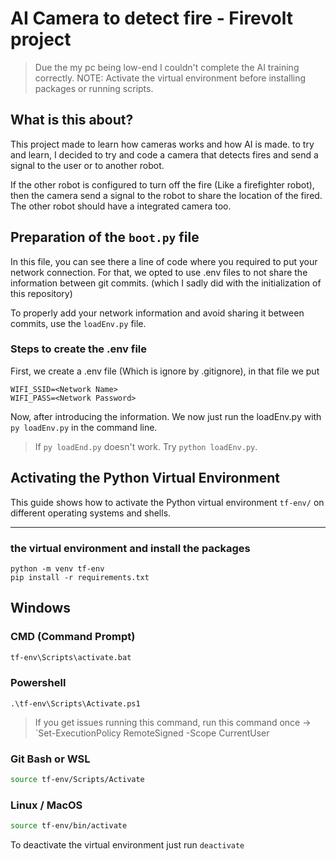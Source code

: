 # AI Camera to detect fire - Firevolt project

> Due the my pc being low-end I couldn't complete the AI training correctly.
> NOTE: Activate the virtual environment before installing packages or running scripts.

## What is this about?

This project made to learn how cameras works and how AI is made. to try and learn, I decided to try and code a camera that detects fires and send a signal to the user or to another robot.

If the other robot is configured to turn off the fire (Like a firefighter robot), then the camera send a signal to the robot to share the location of the fired. The other robot should have a integrated camera too.

## Preparation of the `boot.py` file

In this file, you can see there a line of code where you required to put your network connection. For that, we opted to use .env files to not share the information between git commits. (which I sadly did with the initialization of this repository)

To properly add your network information and avoid sharing it between commits, use the `loadEnv.py` file.

### Steps to create the .env file

First, we create a .env file (Which is ignore by .gitignore), in that file we put

```env
WIFI_SSID=<Network Name>
WIFI_PASS=<Network Password>
```

Now, after introducing the information. We now just run the loadEnv.py with `py loadEnv.py` in the command line.
> If `py loadEnd.py` doesn't work. Try `python loadEnv.py`.

## Activating the Python Virtual Environment

This guide shows how to activate the Python virtual environment `tf-env/` on different operating systems and shells.

---

### the virtual environment and install the packages

```shell
python -m venv tf-env
pip install -r requirements.txt
```

## Windows

### CMD (Command Prompt)

```cmd
tf-env\Scripts\activate.bat
```

### Powershell

```shell
.\tf-env\Scripts\Activate.ps1
```

> If you get issues running this command, run this command once -> `Set-ExecutionPolicy RemoteSigned -Scope CurrentUser

### Git Bash or WSL

```bash
source tf-env/Scripts/Activate
```

### Linux / MacOS

```bash
source tf-env/bin/activate
```

To deactivate the virtual environment just run `deactivate`
